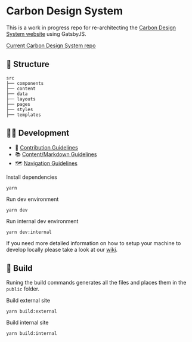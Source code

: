 # Carbon Design System

This is a work in progress repo for re-architecting the [Carbon Design System website](http://www.carbondesignsystem.com) using GatsbyJS.

[Current Carbon Design System repo](https://github.com/carbon-design-system/design-system-website)

## 📂 Structure

```
src
├── components
├── content
├── data
├── layouts
├── pages
├── styles
├── templates
```

## 👩‍💻 Development

- 🤝 [Contribution Guidelines](.github/CONTRIBUTING.md) 
- 📚 [Content/Markdown Guidelines](docs/CONTENT.md)
- 🗺 [Navigation Guidelines](docs/NAVIGATION.md)

Install dependencies

```
yarn
```

Run dev environment

```
yarn dev
```

Run internal dev environment

```
yarn dev:internal
```

If you need more detailed information on how to setup your machine to develop locally please take a look at our [wiki](https://github.com/carbon-design-system/carbon-website-gatsby/wiki).

## 🚀 Build

Runing the build commands generates all the files and places them in the `public` folder.

Build external site

```
yarn build:external
```

Build internal site

```
yarn build:internal
```
